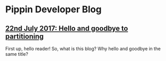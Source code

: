 Pippin Developer Blog
============


[22nd July 2017: Hello and goodbye to partitioning](2017-07-22-goodbye-partitioning.md)
---------------

First up, hello reader! So, what is this blog? Why hello and goodbye in the same title?

